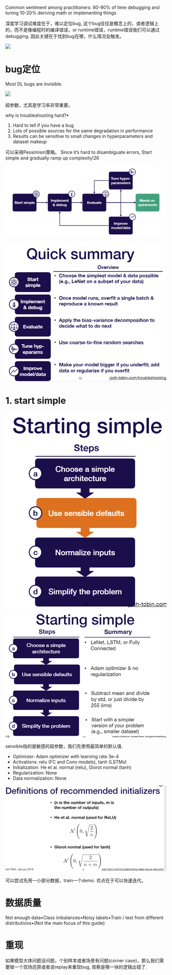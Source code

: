 
Common sentiment among practitioners: 80-90% of time debugging and tuning 10-20% deriving math or implementing things

深度学习调试难度在于，难以定位bug, 这个bug往往是概念上的，或者逻辑上的，而不是像编程时的编译错误，or runtime错误，runtime错误我们可以通过debugging.
因此关键在于找到bug在哪，什么情况会触发。

![](pic/2021-05-31-19-58-04.png)


# bug定位

Most DL bugs are invisible.

![](pic/2021-05-31-21-48-59.png)

超参数，尤其是学习率非常重要。

why is troubleshooting hard?•
1. Hard to tell if you have a bug
2. Lots of possible sources for the same degradation in performance
3. Results can be sensitive to small changes in hyperparameters and dataset makeup


可以采用Pessimism策略。
Since it’s hard to disambiguate errors, Start simple and gradually ramp up complexity!26

![](../pic/2021-06-01-21-24-27.png)

![](../pic/2021-06-01-21-33-22.png)



# 1. start simple
![](../pic/2021-06-02-00-12-26.png)

![](pic/2021-06-02-00-53-53.png)


sensible指的是敏感的超参数，我们先使用最简单的默认值.

* Optimizer: Adam optimizer with learning rate 3e-4
* Activations: relu (FC and Conv models), tanh (LSTMs)
* Initialization: He et al. normal (relu),  Glorot normal (tanh)
* Regularization: None
* Data normalization: None

![](../pic/2021-06-02-00-48-11.png)

可以尝试先用一小部分数据，train一个demo.
优点在于可以快速迭代。



# 数据质量
Not enough data•Class imbalances•Noisy labels•Train / test from different distributions•(Not the main focus of this guide)

# 重现
如果模型大体问题没问题，个别样本或者场景有问题(corner case)，那么我们需要做一个现场还原或者说replay来重现bug, 观察是哪一块的逻辑出错了.
